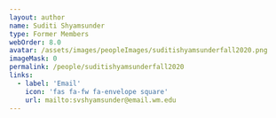 ```yaml
---
layout: author
name: Suditi Shyamsunder
type: Former Members
webOrder: 8.0
avatar: /assets/images/peopleImages/suditishyamsunderfall2020.png
imageMask: 0
permalink: /people/suditishyamsunderfall2020
links:
  - label: 'Email'
    icon: 'fas fa-fw fa-envelope square'
    url: mailto:svshyamsunder@email.wm.edu
---
```


